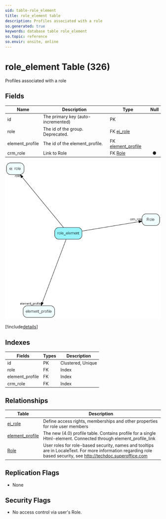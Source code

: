 ```yaml
---
uid: table-role_element
title: role_element table
description: Profiles associated with a role
so.generated: true
keywords: database table role_element
so.topic: reference
so.envir: onsite, online
---
```


# role\_element Table (326)

Profiles associated with a role

## Fields

| Name | Description | Type | Null |
|------|-------------|------|:----:|
|id|The primary key (auto-incremented)|PK| |
|role|The id of the group. Deprecated.|FK [ej_role](ej-role.md)| |
|element\_profile|The id of the element_profile.|FK [element_profile](element-profile.md)| |
|crm\_role|Link to Role|FK [Role](role.md)|&#x25CF;|


![role_element table relationship diagram](./media/role_element.png)

[!include[details](./includes/role-element.md)]

## Indexes

| Fields | Types | Description |
|--------|-------|-------------|
|id |PK |Clustered, Unique |
|role |FK |Index |
|element\_profile |FK |Index |
|crm\_role |FK |Index |

## Relationships

| Table|  Description |
|------|-------------|
|[ej\_role](ej-role.md)  |Define access rights, memberships and other properties for role user members |
|[element\_profile](element-profile.md)  |The new (4.0) profile table. Contains profile for a single Html-element. Connected through element_profile_link |
|[Role](role.md)  |User roles for role-based security, names and tooltips are in LocaleText. For more information regarding role based security, see http://techdoc.superoffice.com |


## Replication Flags

* None

## Security Flags

* No access control via user's Role.

